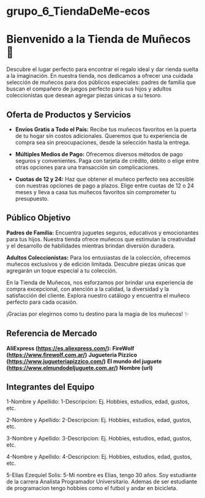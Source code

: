 # grupo_6_TiendaDeMe-ecos
# Bienvenido a la Tienda de Muñecos 🎉

Descubre el lugar perfecto para encontrar el regalo ideal y dar rienda suelta a la imaginación. En nuestra tienda, nos dedicamos a ofrecer una cuidada selección de muñecos para dos públicos especiales: padres de familia que buscan el compañero de juegos perfecto para sus hijos y adultos coleccionistas que desean agregar piezas únicas a su tesoro.

## Oferta de Productos y Servicios

- **Envíos Gratis a Todo el País:** Recibe tus muñecos favoritos en la puerta de tu hogar sin costos adicionales. Queremos que tu experiencia de compra sea sin preocupaciones, desde la selección hasta la entrega.

- **Múltiples Medios de Pago:** Ofrecemos diversos métodos de pago seguros y convenientes. Paga con tarjeta de crédito, débito o elige entre otras opciones para una transacción sin complicaciones.

- **Cuotas de 12 y 24:** Haz que obtener el muñeco perfecto sea accesible con nuestras opciones de pago a plazos. Elige entre cuotas de 12 o 24 meses y lleva a casa tus muñecos favoritos sin comprometer tu presupuesto.

## Público Objetivo

**Padres de Familia:** Encuentra juguetes seguros, educativos y emocionantes para tus hijos. Nuestra tienda ofrece muñecos que estimulan la creatividad y el desarrollo de habilidades mientras brindan diversión duradera.

**Adultos Coleccionistas:** Para los entusiastas de la colección, ofrecemos muñecos exclusivos y de edición limitada. Descubre piezas únicas que agregarán un toque especial a tu colección.

En la Tienda de Muñecos, nos esforzamos por brindar una experiencia de compra excepcional, con atención a la calidad, la diversidad y la satisfacción del cliente. Explora nuestro catálogo y encuentra el muñeco perfecto para cada ocasión.

¡Gracias por elegirnos como tu destino para la magia de los muñecos! ✨

## Referencia de Mercado

**AliExpress (https://es.aliexpress.com/):**
**FireWolf (https://www.firewolf.com.ar/)**
**Jugueteria Pizzico (https://www.jugueteriapizzico.com/)**
**El mundo del juguete (https://www.elmundodeljuguete.com.ar/)**
**Nombre (url)**

## Integrantes del Equipo
 
 1-Nombre y Apellido:
 1-Descripcion: Ej. Hobbies, estudios, edad, gustos, etc.

 2-Nombre y Apellido:
 2-Descripcion: Ej. Hobbies, estudios, edad, gustos, etc.

 3-Nombre y Apellido:
 3-Descripcion: Ej. Hobbies, estudios, edad, gustos, etc.

 4-Nombre y Apellido:
 4-Descripcion: Ej. Hobbies, estudios, edad, gustos, etc.

 5-Elias Ezequiel Solis:
 5-Mi nombre es Elias, tengo 30 años. Soy estudiante de la carrera Analista Programador Universitario. Ademas de ser estudiante de programacion tengo hobbies como el futbol y andar en bicicleta. 